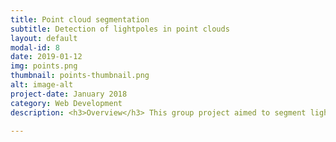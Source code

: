 ```yaml
---
title: Point cloud segmentation
subtitle: Detection of lightpoles in point clouds
layout: default
modal-id: 8
date: 2019-01-12
img: points.png
thumbnail: points-thumbnail.png
alt: image-alt
project-date: January 2018
category: Web Development
description: <h3>Overview</h3> This group project aimed to segment light poles out of a point cloud taken from a car. My part in this project was to complete the planar filtering and automatic detection of the number of poles. This data was provided from <a href="https://www.here.com/">HERE technologies</a>. The challenges relating to this process involved not only the logic of finding and separating the light poles from the cloud but also doing so in a computationally efficient manner. <br> <br> <h3>Process</h3> The process involved in this project involved a multiple stage pipeline. <br> This pipeline involved the following steps &#58 <br><br> <h5>Pre-process the data</h5> Pre-processing the data involved converting the data from LLA (latitude, longitude, altitude) to Cartesian (x, y, z) co-ordinates as well as down sampling the data. This was done as the data was very dense (1,292,208,points) and by down-sampling very little useful information was lost, however this reduced the number of points so that computations were more feasible. Down-sampling was performed in three different ways &#58 <ul><li>Voxel down-sampling</li><li>Uniform down-sampling</li><li>Statistical outlier removal</li></ul> voxel down-sampling, uniform down-sampling and statistical outlier removal. This voxel down-sampling was the method used in the final implementation. This reduced the point cloud to around 39,000 points <br><br> <h5>Planar filtering</h5> This filtering method was used owing to its computational efficiency in dealing with point clouds. This is done by creating a bin size in two of the dimensions and then filtering based on the variation of points in the third dimension. This method can be used to filter for objects of a specific shape within a box. In the case of light poles the grid was created in the x and y axes. and then filtering based on the z-axis. By setting the grid size to around the size of the base of the light pole and filtering out any grids that have a z variation that is smaller than the approximate size of a pole. This resulted in a very robust segmentation of light poles. By changing the axes and the grid size this method can be used to segment out many distinctly shaped objects in a point cloud such as roads, rails and  pavements in a reasonably robust manner. <br><br> <h5>Clustering to detect number of poles</h5> The planar filtering achieves segmenting all the poles from everything else but it would be nice for each pole to be individually segmented. This can be done with set metrics such as binning based on the x and y grid again.This poses issues with  having to know how far spaced the poles are and having them evenly spaced. Instead clustering was used with variation on the "elbow method" in order to determine the optimal number of clusters and segment the point cloud into this number of poles. This method worked very well and provides a quick and easy way of segmenting data that is spatially separated. In order to make the clustering more effective with poles the clustering was done based on only the x and y co-ordinated of the points in the cloud <br><br> 

---
```

